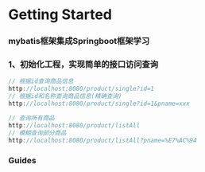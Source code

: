 # Getting Started

### mybatis框架集成Springboot框架学习
### 1、初始化工程，实现简单的接口访问查询
```java
// 根据id查询商品信息
http://localhost:8080/product/single?id=1
// 根据id和名称查询商品信息(精确查询)
http://localhost:8080/product/single?id=1&pname=xxx

// 查询所有商品
http://localhost:8080/product/listAll
// 模糊查询部分商品
http://localhost:8080/product/listAll?pname=%E7%AC%94

```


### Guides



